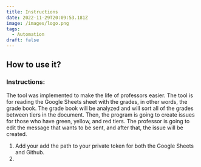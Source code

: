 ```yaml
---
title: Instructions
date: 2022-11-29T20:09:53.181Z
image: /images/logo.png
tags:
  - Automation
draft: false
---
```

## How to use it?

### I﻿nstructions:

The tool was implemented to make the life of professors easier. The tool is for reading the Google Sheets sheet with the grades, in other words, the grade book. The grade book will be analyzed and will sort all of the grades between tiers in the document. Then, the program is going to create issues for those who have green, yellow, and red tiers. The professor is going to edit the message that wants to be sent, and after that, the issue will be created.

1. Add your add the path to your private token for both the Google Sheets and Github.
2.